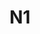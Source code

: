 ---
title: "N1"
description: "本页汇总所有每周N1语法点，适合日语能力高级进阶"
type: "grammarlevel"
draft: false
grammarlevel: "N1"
layout: single
---